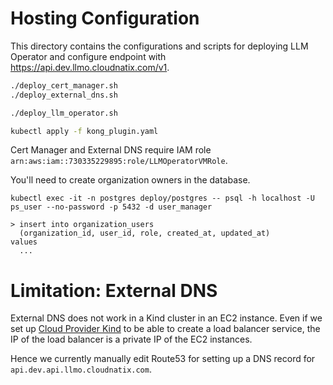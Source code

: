 # Hosting Configuration

This directory contains the configurations and scripts for deploying
LLM Operator and configure endpoint with https://api.dev.llmo.cloudnatix.com/v1.

```bash
./deploy_cert_manager.sh
./deploy_external_dns.sh

./deploy_llm_operator.sh

kubectl apply -f kong_plugin.yaml
```

Cert Manager and External DNS require IAM role `arn:aws:iam::730335229895:role/LLMOperatorVMRole`.


You'll need to create organization owners in the database.

```console
kubectl exec -it -n postgres deploy/postgres -- psql -h localhost -U ps_user --no-password -p 5432 -d user_manager

> insert into organization_users
  (organization_id, user_id, role, created_at, updated_at)
values
  ...
```

# Limitation: External DNS

External DNS does not work in a Kind cluster in an EC2 instance. Even if we set
up [Cloud Provider Kind](https://github.com/kubernetes-sigs/cloud-provider-kind)
to be able to create a load balancer service, the IP of the load balancer is a private IP of the EC2 instances.

Hence we currently manually edit Route53 for setting up a DNS record for `api.dev.api.llmo.cloudnatix.com`.
